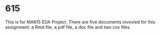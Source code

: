 # 615
This is for MA615 EDA Project. There are five documents invovled for this assignment: a Rmd file, a pdf file, a doc file and two csv files. 
